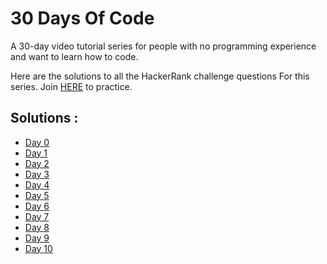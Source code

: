 # 30 Days Of Code

A 30-day video tutorial series for people with no programming experience and want to learn how to code.

Here are the solutions to all the HackerRank challenge questions For this series. Join [HERE](http://hr.gs/fdeeee) to practice.

## Solutions :

* [Day 0](https://github.com/Shivang-Bhandari/30-Days-of-Code/blob/master/Day0.py)
* [Day 1](https://github.com/Shivang-Bhandari/30-Days-of-Code/blob/master/Day1.py)
* [Day 2](https://github.com/Shivang-Bhandari/30-Days-of-Code/blob/master/Day2.py)
* [Day 3](https://github.com/Shivang-Bhandari/30-Days-of-Code/blob/master/Day3.py)
* [Day 4](https://github.com/Shivang-Bhandari/30-Days-of-Code/blob/master/Day4.py)
* [Day 5](https://github.com/Shivang-Bhandari/30-Days-of-Code/blob/master/Day5.py)
* [Day 6](https://github.com/Shivang-Bhandari/30-Days-of-Code/blob/master/Day6.py)
* [Day 7](https://github.com/Shivang-Bhandari/30-Days-of-Code/blob/master/Day7.py)
* [Day 8](https://github.com/Shivang-Bhandari/30-Days-of-Code/blob/master/Day8.py)
* [Day 9](https://github.com/Shivang-Bhandari/30-Days-of-Code/blob/master/Day9.py)
* [Day 10](https://github.com/Shivang-Bhandari/30-Days-of-Code/blob/master/Day10.py)
